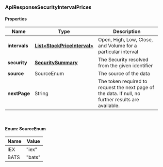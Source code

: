 
[//]: # (CLASS:ApiResponseSecurityIntervalPrices)

[//]: # (KIND:object)

### ApiResponseSecurityIntervalPrices

#### Properties

[//]: # (START_DEFINITION)

Name | Type | Description
------------ | ------------- | -------------
**intervals** | [**List&lt;StockPriceInterval&gt;**](StockPriceInterval.md) | Open, High, Low, Close, and Volume for a particular interval &nbsp;
**security** | [**SecuritySummary**](SecuritySummary.md) | The Security resolved from the given identifier &nbsp;
**source** | SourceEnum | The source of the data &nbsp;
**nextPage** | String | The token required to request the next page of the data. If null, no further results are available. &nbsp;

[//]: # (END_DEFINITION)


[//]: # (CONTAINED_CLASS:StockPriceInterval)


[//]: # (CONTAINED_CLASS:SecuritySummary)



<br/>

#### Enum: SourceEnum

Name | Value
---- | -----
IEX | &quot;iex&quot;
BATS | &quot;bats&quot;



